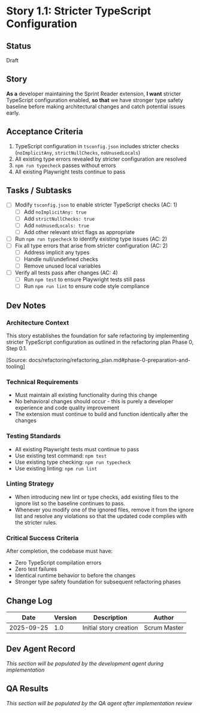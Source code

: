 # Story 1.1: Stricter TypeScript Configuration

## Status
Draft

## Story
**As a** developer maintaining the Sprint Reader extension,
**I want** stricter TypeScript configuration enabled,
**so that** we have stronger type safety baseline before making architectural changes and catch potential issues early.

## Acceptance Criteria
1. TypeScript configuration in `tsconfig.json` includes stricter checks (`noImplicitAny`, `strictNullChecks`, `noUnusedLocals`)
2. All existing type errors revealed by stricter configuration are resolved
3. `npm run typecheck` passes without errors
4. All existing Playwright tests continue to pass

## Tasks / Subtasks
- [ ] Modify `tsconfig.json` to enable stricter TypeScript checks (AC: 1)
  - [ ] Add `noImplicitAny: true`
  - [ ] Add `strictNullChecks: true`
  - [ ] Add `noUnusedLocals: true`
  - [ ] Add other relevant strict flags as appropriate
- [ ] Run `npm run typecheck` to identify existing type issues (AC: 2)
- [ ] Fix all type errors that arise from stricter configuration (AC: 2)
  - [ ] Address implicit any types
  - [ ] Handle null/undefined checks
  - [ ] Remove unused local variables
- [ ] Verify all tests pass after changes (AC: 4)
  - [ ] Run `npm test` to ensure Playwright tests still pass
  - [ ] Run `npm run lint` to ensure code style compliance

## Dev Notes

### Architecture Context
This story establishes the foundation for safe refactoring by implementing stricter TypeScript configuration as outlined in the refactoring plan Phase 0, Step 0.1.

[Source: docs/refactoring/refactoring_plan.md#phase-0-preparation-and-tooling]

### Technical Requirements
- Must maintain all existing functionality during this change
- No behavioral changes should occur - this is purely a developer experience and code quality improvement
- The extension must continue to build and function identically after the changes

### Testing Standards
- All existing Playwright tests must continue to pass
- Use existing test command: `npm test`
- Use existing type checking: `npm run typecheck`
- Use existing linting: `npm run lint`

### Linting Strategy
- When introducing new lint or type checks, add existing files to the ignore list so the baseline continues to pass.
- Whenever you modify one of the ignored files, remove it from the ignore list and resolve any violations so that the updated code complies with the stricter rules.

### Critical Success Criteria
After completion, the codebase must have:
- Zero TypeScript compilation errors
- Zero test failures
- Identical runtime behavior to before the changes
- Stronger type safety foundation for subsequent refactoring phases

## Change Log
| Date | Version | Description | Author |
|------|---------|-------------|--------|
| 2025-09-25 | 1.0 | Initial story creation | Scrum Master |

## Dev Agent Record
*This section will be populated by the development agent during implementation*

## QA Results
*This section will be populated by the QA agent after implementation review*